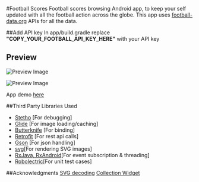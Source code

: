 #Football Scores
Football scores browsing Android app, to keep your self updated with all the football action across 
the globe.
This app uses [football-data.org](http://api.football-data.org/index) APIs for all the data.

##Add API key
In app/build.gradle replace **"COPY_YOUR_FOOTBALL_API_KEY_HERE"** with your API key

## Preview

![Preview Image](../master/snaps/preview6_widget_small.png)
 
![Preview Image](../master/snaps/preview.gif)   

App demo [here](https://www.youtube.com/watch?v=hhsLan2DmN4)

##Third Party Libraries Used

- [Stetho](https://github.com/facebook/stetho) [For debugging]
- [Glide](https://github.com/bumptech/glide) [For image loading/caching]
- [Butterknife](http://jakewharton.github.io/butterknife/) [For binding]
- [Retrofit](http://square.github.io/retrofit/) [For rest api calls]
- [Gson](http://mvnrepository.com/artifact/com.squareup.retrofit/converter-gson/2.0.0-beta1) [For json handling]
- [svg](https://github.com/BigBadaboom/androidsvg)[For rendering SVG images]
- [RxJava, RxAndroid](https://github.com/ReactiveX/RxAndroid/wiki)[For event subscription & threading]
- [Robolectric](https://github.com/robolectric/robolectric)[For unit test cases]


##Acknowledgments
[SVG decoding](https://github.com/bumptech/glide/tree/v3.6.0/samples/svg/src/main/java/com/bumptech/svgsample/app)
[Collection Widget](http://developer.android.com/guide/topics/appwidgets/index.html)
